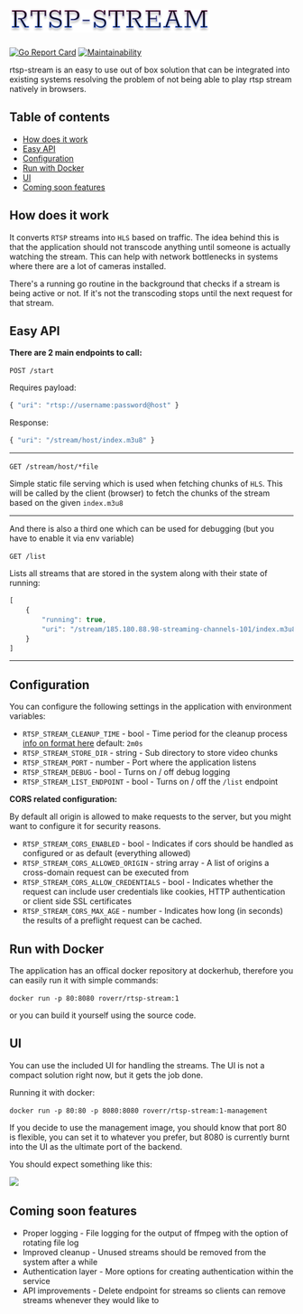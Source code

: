# <img src="./rtsp-stream.png"/>

[![Go Report Card](https://goreportcard.com/badge/github.com/Roverr/rtsp-stream)](https://goreportcard.com/report/github.com/Roverr/rtsp-stream)
 [![Maintainability](https://api.codeclimate.com/v1/badges/202152e83296250ab527/maintainability)](https://codeclimate.com/github/Roverr/rtsp-stream/maintainability)

rtsp-stream is an easy to use out of box solution that can be integrated into existing systems resolving the problem of not being able to play rtsp stream natively in browsers. 

## Table of contents
* [How does it work](https://github.com/Roverr/rtsp-stream#how-does-it-work)
* [Easy API](https://github.com/Roverr/rtsp-stream#easy-api)
* [Configuration](https://github.com/Roverr/rtsp-stream#configuration)
* [Run with Docker](https://github.com/Roverr/rtsp-stream#run-with-docker)
* [UI](https://github.com/Roverr/rtsp-stream#ui)
* [Coming soon features](https://github.com/Roverr/rtsp-stream#coming-soon-features)


## How does it work
It converts `RTSP` streams into `HLS` based on traffic. The idea behind this is that the application should not transcode anything until someone is actually watching the stream. This can help with network bottlenecks in systems where there are a lot of cameras installed.

There's a running go routine in the background that checks if a stream is being active or not. If it's not the transcoding stops until the next request for that stream.

## Easy API
**There are 2 main endpoints to call:**

`POST /start`

Requires payload:
```js
{ "uri": "rtsp://username:password@host" }
```

Response:
```js
{ "uri": "/stream/host/index.m3u8" }
```
<hr>

`GET /stream/host/*file`

Simple static file serving which is used when fetching chunks of `HLS`. This will be called by the client (browser) to fetch the chunks of the stream based on the given `index.m3u8`
<hr>
And there is also a third one which can be used for debugging (but you have to enable it via env variable)

`GET /list`

Lists all streams that are stored in the system along with their state of running:
```js
[
    {
        "running": true,
        "uri": "/stream/185.180.88.98-streaming-channels-101/index.m3u8"
    }
]
``` 
<hr>

## Configuration

You can configure the following settings in the application with environment variables:

* `RTSP_STREAM_CLEANUP_TIME` - bool - Time period for the cleanup process [info on format here](https://golang.org/pkg/time/#ParseDuration) default: `2m0s`
* `RTSP_STREAM_STORE_DIR` - string - Sub directory to store video chunks
* `RTSP_STREAM_PORT` - number - Port where the application listens
* `RTSP_STREAM_DEBUG` - bool - Turns on / off debug logging
* `RTSP_STREAM_LIST_ENDPOINT` - bool - Turns on / off the `/list` endpoint

**CORS related configuration:**

By default all origin is allowed to make requests to the server, but you might want to configure it for security reasons.
* `RTSP_STREAM_CORS_ENABLED` - bool - Indicates if cors should be handled as configured or as default (everything allowed)
* `RTSP_STREAM_CORS_ALLOWED_ORIGIN` - string array - A list of origins a cross-domain request can be executed from
* `RTSP_STREAM_CORS_ALLOW_CREDENTIALS` - bool - Indicates whether the request can include user credentials like cookies, HTTP authentication or client side SSL certificates
* `RTSP_STREAM_CORS_MAX_AGE` - number - Indicates how long (in seconds) the results of a preflight request can be cached.

## Run with Docker
The application has an offical docker repository at dockerhub, therefore you can easily run it with simple commands:

`docker run -p 80:8080 roverr/rtsp-stream:1`

or you can build it yourself using the source code.

## UI

You can use the included UI for handling the streams. The UI is not a compact solution right now, but it gets the job done.

Running it with docker:

`docker run -p 80:80 -p 8080:8080 roverr/rtsp-stream:1-management`

If you decide to use the management image, you should know that port 80 is flexible, you can set it to whatever you prefer, but 8080 is currently burnt into the UI as the ultimate port of the backend.

You should expect something like this:


<img src="./ui.gif"/>


## Coming soon features

* Proper logging - File logging for the output of ffmpeg with the option of rotating file log
* Improved cleanup - Unused streams should be removed from the system after a while
* Authentication layer - More options for creating authentication within the service
* API improvements - Delete endpoint for streams so clients can remove streams whenever they would like to
